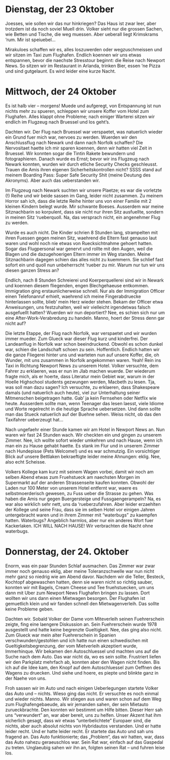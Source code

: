  
# Dienstag, der 23 Oktober

Joesses, wie sollen wir das nur hinkriegen? Das Haus ist zwar leer, aber trotzdem ist da noch soviel Muell drin. Volker sieht nur die grossen Sachen, wie Betten und Tische, die weg muessen. Aber ueberall liegt Krimskrams ‘rum. Mir ist speiuebel…

Mirakuloes schaffen wir es, alles loszuwerden oder wegzuschmeissen und wir sitzen im Taxi zum Flughafen. Endlich koennen wir uns etwas entspannen, bevor die naechste Stresstour beginnt: die Reise nach Newport News. So sitzen wir im Restaurant in Arlanda, trinken Bier, essen ‘ne Pizza und sind gutgelaunt. Es wird leider eine kurze Nacht.

# Mittwoch, der 24 Oktober

Es ist halb vier – morgens! Muede und aufgeregt, von Entspannung ist nun nichts mehr zu spueren, schleppen wir unsere Koffer vom Hotel zum Flughafen. Alles klappt ohne Probleme; nach einiger Warterei sitzen wir endlich im Flugzeug nach Bruessel und los geht’s. 

Dachten wir. Der Flug nach Bruessel war verspaetet, was natuerlich wieder ein Grund fuer mich war, nervoes zu werden. Wuerden wir den Anschlussflug nach Newark und dann nach Norfolk schaffen? Die Nervositaet haette ich mir sparen koennen, denn wir hatten viel Zeit in Bruessel. Wir konnten sogar die Tintin Rakete bewundern und fotographieren. 
Danach wurde es Ernst; bevor wir ins Flugzeug nach Newark konnten, wurden wir durch etliche Security Checks geschleusst. Trauen die Amis ihren eigenen Sicherheitskontrollen nicht? SSSS stand auf meinem Boarding Pass: Super Safe Security Shit (meine Deutung des Akronyms). Aber auch das ueberstanden wir.

Im Flugzeug nach Newark suchten wir unsere Plaetze; es war die vorletzte (!) Reihe und wir beide sassen im Gang, leider nicht zusammen. Zu meinem Horror sah ich, dass die letzte Reihe hinter uns von einer Familie mit 2 kleinen Kindern belegt wurde. Mir schwante Boeses. Ausserdem war meine Sitznachbarin so korpulent, dass sie nicht nur ihren Sitz ausfuellte, sondern in meinen Sitz ‘rueberquoll. Na, das versprach nicht, ein angenehmer Flug zu werden.

Wurde es auch nicht. Die Kinder schrien 8 Stunden lang, strampelten mit ihren Fuessen gegen meinen Sitz, waehrend die Eltern fast genauso laut waren und wohl noch nie etwas von Ruecksichtnahme gehoert hatten. Sogar das Flugpersonal war genervt und rollte mit den Augen, weil die Blagen und die dazugehoerigen Eltern immer im Weg standen. Meine Sitznachbarin dagegen schien das alles nicht zu kuemmern. Sie schlief fast sofort ein und quoll nun unbeherrscht ‘rueber zu mir. Warum nur tun wir uns diesen ganzen Stress an?

Endlich, nach 8 Stunden Schreierei und Koerperquellerei sind wir in Newark und koennen diesem fliegenden, engen Blechgehaeuse entkommen. Immigration ging erstaunlicherweise schnell. Nur als der Immigration Officer einen Telefonanruf erhielt, waehrend ich meine Fingerabdruecke hinterlassen sollte, blieb’ mein Herz wieder stehen. Bekam der Officer etwa Anweisungen, uns festzuhalten, weil wir vielleicht irgendetwas falsch ausgefuellt hatten? Wuerden wir nun deportiert? Nee, es schien sich nur um eine After-Work-Verabredung zu handeln. Manno, hoert der Stress denn gar nicht auf?

Die letzte Etappe, der Flug nach Norfolk, war verspaetet und wir wurden immer mueder. Zum Glueck war dieser Flug kurz und kinderfrei. Der Landeanflug in Norfolk war schon beeindruckend. Obwohl es schon dunkel war, schien die Landschaft schoen zu sein. Hoffentlich. Endlich hatten wir die ganze Fliegerei hinter uns und warteten nun auf unsere Koffer, die, oh Wunder, mit uns zusammen in Norfolk angekommen waren. Yeah! Rein ins Taxi in Richtung Newport News zu unserem Hotel. Volker versuchte, dem Fahrer zu erklaeren, was er nun im Jlab machen wuerde. Der wiederum fragte mich, als er hoerte, dass Literatur mein Gebiet war, warum in der Hoelle Highschool students gezwungen werden, Macbeth zu lesen. Tja, was soll man dazu sagen? Ich versuchte, zu erklaeren, dass Shakespeare damals (und natuerlich auch heute), viel zur Unterhaltung seiner Mitmenschen beigetragen hatte. Gab’ ja kein Fernsehen oder Netflix wie heute. Ausserdem sollte man, wenn Teenager das lesen laesst, viele Idiome und Worte regelrecht in die heutige Sprache uebersetzen. Und dann sollte man das Stueck natuerlich auf der Buehne sehen. Weiss nicht, ob das den Taxifahrer ueberzeugt hat...

Nach ungefaehr einer Stunde kamen wir am Hotel in Newport News an. Nun waren wir fast 24 Stunden wach. Wir checkten ein und gingen zu unserem Zimmer. Nee, ich wollte sofort wieder umkehren und nach Hause, wenn ich man ein zu Hause gehabt haette. Es stank im Flur und in unserem Zimmer nach Hundepisse (Pets Welcome!) und es war schmutzig. Ein vorsichtiger Blick auf unsere Bettlaken bekraeftigte leider meine Ahnungen: eklig. Nee, also echt Scheisse.

Volkers Kollege kam kurz mit seinem Wagen vorbei, damit wir noch am selben Abend etwas zum Fruehstueck am naechsten Morgen im Supermarkt auf der anderen Strassenseite kaufen konnten. Obwohl der Laden nur 100 Meter von unserem Hotel entfernt war, waere es selbstmoerderisch gewesen, zu Fuss ueber die Strasse zu gehen. Was haben die Amis nur gegen Buergersteige und Fussgaengerampeln?
Na, es war also wirklich sehr nett, uns da ‘rueberzufahren. Aber leider erzaehlten der Kollege und seine Frau, dass sie im selben Hotel vor einigen Jahren untergebracht waren und in ihrem Zimmer mit “waterbugs” zu kaempfen hatten. Waterbugs? Angeblich harmlos, aber nur ein anderes Wort fuer Kackerlaken. ICH WILL NACH HAUSE!
Wir verbrachten die Nacht ohne waterbugs.

# Donnerstag, der 24. Oktober

Enorm, was ein paar Stunden Schlaf ausmachen. Das Zimmer war zwar immer noch genauso eklig, aber meine Toleranzschwelle war nun nicht mehr ganz so niedrig wie am Abend davor. Nachdem wir die Teller, Besteck, Kochtopf abgewaschen hatten, denn sie waren nicht so richtig sauber, konnten wir mit Bagels, Cream Cheese und Tee fruehstuecken, um uns dann mit Uber zum Newport News Flughafen bringen zu lassen. Dort wollten wir uns dann einen Mietwagen besorgen. Der Flughafen ist gemuetlich klein und wir fanden schnell den Mietwagenverleih. Das sollte keine Probleme geben.

Dachten wir. Sobald Volker der Dame vom Miteverleih seinen Fuehrerschein zeigte, fing eine laengere Diskussion an. Sein Fuehrerschein wurde 1978 ausgestellt und hatte keine begrenzte Gueltigkeit. Nee, das ging also nicht. Zum Glueck war mein alter Fuehrerschein in Spanien verschwunden/gestohlen und ich hatte nun einen schwedischen mit Gueltigkeitsbegrenzung, der vom Mietverleih akzeptiert wurde, Immerhinque. Wir bekamen den Autoschluessel und machten uns auf die Suche nach dem Auto. Das war nicht da, wo es sein sollte. Frustriert liefen wir den Parkplatz mehrfach ab, konnten aber den Wagen nicht finden. Bis ich auf die Idee kam, den Knopf auf dem Autoschluessel zum Oeffnen des Wagens zu druecken. Und siehe und hoere, es piepte und blinkte ganz in der Naehe von uns.

Froh sassen wir im Auto und nach einigen Ueberlegungen startete Volker das Auto und – nichts. Wieso ging das nicht. Er versuchte es noch einmal und wieder nichts. Manno. Wir stiegen aus und waren schon auf dem Weg zum Flughafengebaeude, als wir jemanden sahen, der sein Mietauto zurueckbrachte. Den konnten wir bestimmt um Hilfe bitten. Dieser Herr sah uns “verwundert” an, war aber bereit, uns zu helfen. Unser Akzent hat ihm sicherlich gesagt, dass wir etwas “unterbelichtete” Europaer sind, die nichts, aber auch absolut nichts von Hybridautos verstanden. Und er hatte leider recht. Und er hatte leider recht. Er startete das Auto und sah uns fragend an. Das Auto funktionierte; das „Problem“, das wir hatten, war, dass das Auto nahezu geraeuschlos war. Sein Rat war, einfach auf das Gaspedal zu treten. Unglaeubig sahen wir ihn an, folgten seinen Rat – und fuhren leise los. 



